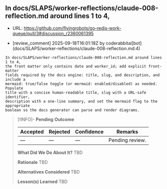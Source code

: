 ## In docs/SLAPS/worker-reflections/claude-008-reflection.md around lines 1 to 4,

- URL: https://github.com/flyingrobots/go-redis-work-queue/pull/3#discussion_r2360061395

- [review_comment] 2025-09-18T16:01:18Z by coderabbitai[bot] (docs/SLAPS/worker-reflections/claude-008-reflection.md:4)

```text
In docs/SLAPS/worker-reflections/claude-008-reflection.md around lines 1 to 4,
the front matter only contains date and worker_id; add explicit front-matter
fields required by the docs engine: title, slug, and description, and include a
mermaid: true/false toggle (or mermaid: enabled/disabled) as needed. Populate
title with a concise human-readable title, slug with a URL-safe identifier,
description with a one-line summary, and set the mermaid flag to the appropriate
boolean so the docs generator can parse and render diagrams.
```

> [!INFO]- **Pending**
> **Outcome**
> 
> | Accepted | Rejected | Confidence | Remarks |
> |----------|----------|------------|---------|
> | — | — | — | Pending review. |
>
> **What Did We Do About It?**
> TBD
>
> **Rationale**
> TBD
>
> **Alternatives Considered**
> TBD
>
> **Lesson(s) Learned**
> TBD
